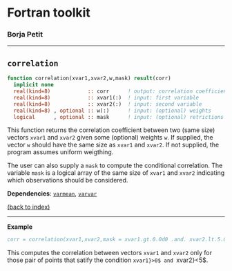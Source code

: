 

# Fortran toolkit

### Borja Petit

---

## ```correlation```

```fortran
function correlation(xvar1,xvar2,w,mask) result(corr)
  implicit none
  real(kind=8)            :: corr      ! output: correlation coefficient between xvar1 and xvar2
  real(kind=8)            :: xvar1(:)  ! input: first variable
  real(kind=8)            :: xvar2(:)  ! input: second variable
  real(kind=8) , optional :: w(:)      ! input: (optional) weights
  logical      , optional :: mask      ! input: (optional) retrictions on observations
```

This function returns the correlation coefficient between two (same size) vectors `xvar1` and `xvar2` given some (optional) weights `w`. If supplied, the vector `w` should have the same size as `xvar1` and `xvar2`. If not supplied, the program assumes uniform weigthing.

The user can also supply a `mask` to compute the conditional correlation. The variable `mask` is a logical array of the same size of `xvar1` and `xvar2` indicating which observations should be considered.

**Dependencies**: [`varmean`](varmean.md),  [`varvar`](varvar.md)

[(back to index)](../index.md)

---

**Example**

```fortran
corr = correlation(xvar1,xvar2,mask = xvar1.gt.0.0d0 .and. xvar2.lt.5.0d0)
```

This computes the correlation between vectors `xvar1` and `xvar2` only for those pair of points that satify the condition `xvar1}>0$ and `xvar2}<5$.





